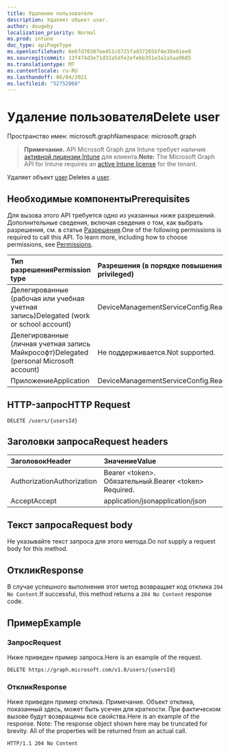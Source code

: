```yaml
---
title: Удаление пользователя
description: Удаляет объект user.
author: dougeby
localization_priority: Normal
ms.prod: intune
doc_type: apiPageType
ms.openlocfilehash: 6e6fd70307ee451c6725fad37205bf4e30a91ee0
ms.sourcegitcommit: 13f474d3e71d32a5dfe2efebb351e3a1a5aa9685
ms.translationtype: MT
ms.contentlocale: ru-RU
ms.lasthandoff: 06/04/2021
ms.locfileid: "52752068"
---
```

# <a name="delete-user"></a><span data-ttu-id="520b8-103">Удаление пользователя</span><span class="sxs-lookup"><span data-stu-id="520b8-103">Delete user</span></span>

<span data-ttu-id="520b8-104">Пространство имен: microsoft.graph</span><span class="sxs-lookup"><span data-stu-id="520b8-104">Namespace: microsoft.graph</span></span>

> <span data-ttu-id="520b8-105">**Примечание.** API Microsoft Graph для Intune требует наличия [активной лицензии Intune](https://go.microsoft.com/fwlink/?linkid=839381) для клиента.</span><span class="sxs-lookup"><span data-stu-id="520b8-105">**Note:** The Microsoft Graph API for Intune requires an [active Intune license](https://go.microsoft.com/fwlink/?linkid=839381) for the tenant.</span></span>

<span data-ttu-id="520b8-106">Удаляет объект [user](../resources/intune-onboarding-user.md).</span><span class="sxs-lookup"><span data-stu-id="520b8-106">Deletes a [user](../resources/intune-onboarding-user.md).</span></span>

## <a name="prerequisites"></a><span data-ttu-id="520b8-107">Необходимые компоненты</span><span class="sxs-lookup"><span data-stu-id="520b8-107">Prerequisites</span></span>
<span data-ttu-id="520b8-p101">Для вызова этого API требуется одно из указанных ниже разрешений. Дополнительные сведения, включая сведения о том, как выбрать разрешения, см. в статье [Разрешения](/graph/permissions-reference).</span><span class="sxs-lookup"><span data-stu-id="520b8-p101">One of the following permissions is required to call this API. To learn more, including how to choose permissions, see [Permissions](/graph/permissions-reference).</span></span>

|<span data-ttu-id="520b8-110">Тип разрешения</span><span class="sxs-lookup"><span data-stu-id="520b8-110">Permission type</span></span>|<span data-ttu-id="520b8-111">Разрешения (в порядке повышения привилегий)</span><span class="sxs-lookup"><span data-stu-id="520b8-111">Permissions (from least to most privileged)</span></span>|
|:---|:---|
|<span data-ttu-id="520b8-112">Делегированные (рабочая или учебная учетная запись)</span><span class="sxs-lookup"><span data-stu-id="520b8-112">Delegated (work or school account)</span></span>|<span data-ttu-id="520b8-113">DeviceManagementServiceConfig.ReadWrite.All</span><span class="sxs-lookup"><span data-stu-id="520b8-113">DeviceManagementServiceConfig.ReadWrite.All</span></span>|
|<span data-ttu-id="520b8-114">Делегированные (личная учетная запись Майкрософт)</span><span class="sxs-lookup"><span data-stu-id="520b8-114">Delegated (personal Microsoft account)</span></span>|<span data-ttu-id="520b8-115">Не поддерживается.</span><span class="sxs-lookup"><span data-stu-id="520b8-115">Not supported.</span></span>|
|<span data-ttu-id="520b8-116">Приложение</span><span class="sxs-lookup"><span data-stu-id="520b8-116">Application</span></span>|<span data-ttu-id="520b8-117">DeviceManagementServiceConfig.ReadWrite.All</span><span class="sxs-lookup"><span data-stu-id="520b8-117">DeviceManagementServiceConfig.ReadWrite.All</span></span>|

## <a name="http-request"></a><span data-ttu-id="520b8-118">HTTP-запрос</span><span class="sxs-lookup"><span data-stu-id="520b8-118">HTTP Request</span></span>
<!-- {
  "blockType": "ignored"
}
-->
``` http
DELETE /users/{usersId}
```

## <a name="request-headers"></a><span data-ttu-id="520b8-119">Заголовки запроса</span><span class="sxs-lookup"><span data-stu-id="520b8-119">Request headers</span></span>
|<span data-ttu-id="520b8-120">Заголовок</span><span class="sxs-lookup"><span data-stu-id="520b8-120">Header</span></span>|<span data-ttu-id="520b8-121">Значение</span><span class="sxs-lookup"><span data-stu-id="520b8-121">Value</span></span>|
|:---|:---|
|<span data-ttu-id="520b8-122">Authorization</span><span class="sxs-lookup"><span data-stu-id="520b8-122">Authorization</span></span>|<span data-ttu-id="520b8-123">Bearer &lt;token&gt;. Обязательный.</span><span class="sxs-lookup"><span data-stu-id="520b8-123">Bearer &lt;token&gt; Required.</span></span>|
|<span data-ttu-id="520b8-124">Accept</span><span class="sxs-lookup"><span data-stu-id="520b8-124">Accept</span></span>|<span data-ttu-id="520b8-125">application/json</span><span class="sxs-lookup"><span data-stu-id="520b8-125">application/json</span></span>|

## <a name="request-body"></a><span data-ttu-id="520b8-126">Текст запроса</span><span class="sxs-lookup"><span data-stu-id="520b8-126">Request body</span></span>
<span data-ttu-id="520b8-127">Не указывайте текст запроса для этого метода.</span><span class="sxs-lookup"><span data-stu-id="520b8-127">Do not supply a request body for this method.</span></span>

## <a name="response"></a><span data-ttu-id="520b8-128">Отклик</span><span class="sxs-lookup"><span data-stu-id="520b8-128">Response</span></span>
<span data-ttu-id="520b8-129">В случае успешного выполнения этот метод возвращает код отклика `204 No Content`.</span><span class="sxs-lookup"><span data-stu-id="520b8-129">If successful, this method returns a `204 No Content` response code.</span></span>

## <a name="example"></a><span data-ttu-id="520b8-130">Пример</span><span class="sxs-lookup"><span data-stu-id="520b8-130">Example</span></span>

### <a name="request"></a><span data-ttu-id="520b8-131">Запрос</span><span class="sxs-lookup"><span data-stu-id="520b8-131">Request</span></span>
<span data-ttu-id="520b8-132">Ниже приведен пример запроса.</span><span class="sxs-lookup"><span data-stu-id="520b8-132">Here is an example of the request.</span></span>
``` http
DELETE https://graph.microsoft.com/v1.0/users/{usersId}
```

### <a name="response"></a><span data-ttu-id="520b8-133">Отклик</span><span class="sxs-lookup"><span data-stu-id="520b8-133">Response</span></span>
<span data-ttu-id="520b8-p102">Ниже приведен пример отклика. Примечание. Объект отклика, показанный здесь, может быть усечен для краткости. При фактическом вызове будут возвращены все свойства.</span><span class="sxs-lookup"><span data-stu-id="520b8-p102">Here is an example of the response. Note: The response object shown here may be truncated for brevity. All of the properties will be returned from an actual call.</span></span>
``` http
HTTP/1.1 204 No Content
```





